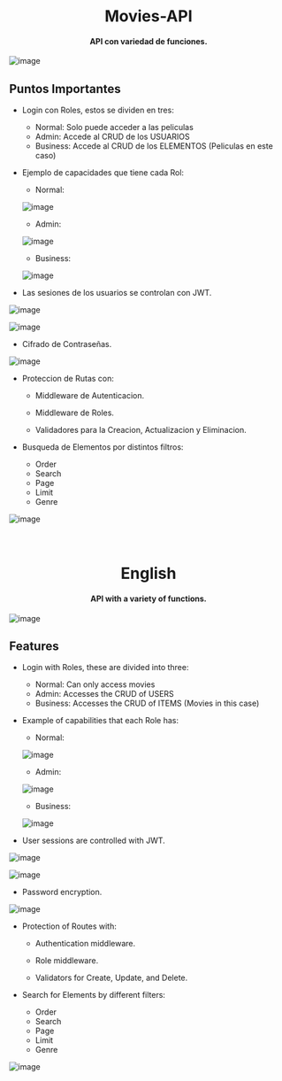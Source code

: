 <h1 align="center">
  Movies-API
</h1>
<h4 align="center">API con variedad de funciones.</h4>

![image](https://user-images.githubusercontent.com/94048851/214613713-f7ba8c22-cf19-4b4e-a86a-c5f84bd5d9f9.png)

## Puntos Importantes

* Login con Roles, estos se dividen en tres:
  - Normal: Solo puede acceder a las peliculas
  - Admin: Accede al CRUD de los USUARIOS
  - Business: Accede al CRUD de los ELEMENTOS (Peliculas en este caso)

* Ejemplo de capacidades que tiene cada Rol:
  - Normal:
  
  ![image](https://user-images.githubusercontent.com/94048851/214614564-0d4767af-83c6-4ccb-9f89-4b22814eec1d.png)

  - Admin:
  
  ![image](https://user-images.githubusercontent.com/94048851/214614878-c36743c0-3b66-424b-a0e7-88171a3a16c3.png)

  - Business:
  
  ![image](https://user-images.githubusercontent.com/94048851/214615301-7a9bc033-916f-4e69-b90d-c823ac912c4f.png)

* Las sesiones de los usuarios se controlan con JWT.

![image](https://user-images.githubusercontent.com/94048851/214611481-f39896fc-21e0-4ff1-82ad-de393b05abee.png)

![image](https://user-images.githubusercontent.com/94048851/214611684-a6dcdd79-f32a-4f58-96b6-490df242875e.png)
  
* Cifrado de Contraseñas.

![image](https://user-images.githubusercontent.com/94048851/214611831-920d5bbc-730b-4e2b-8b2d-5dab0ff185d1.png)

* Proteccion de Rutas con:

    - Middleware de Autenticacion.
    
    - Middleware de Roles.
    
    - Validadores para la Creacion, Actualizacion y Eliminacion.
    
    
* Busqueda de Elementos por distintos filtros:
  - Order
  - Search
  - Page
  - Limit
  - Genre
  
![image](https://user-images.githubusercontent.com/94048851/214612906-5fc6ba33-33e4-4890-b0e7-ad33789add2d.png)

 


<h1 align="center">
  <br>
  English
  <br>
</h1>

<h4 align="center">API with a variety of functions.</h4>

![image](https://user-images.githubusercontent.com/94048851/214613713-f7ba8c22-cf19-4b4e-a86a-c5f84bd5d9f9.png)

## Features

* Login with Roles, these are divided into three:
  - Normal: Can only access movies
  - Admin: Accesses the CRUD of USERS
  - Business: Accesses the CRUD of ITEMS (Movies in this case)

* Example of capabilities that each Role has:
  - Normal:
  
  ![image](https://user-images.githubusercontent.com/94048851/214614564-0d4767af-83c6-4ccb-9f89-4b22814eec1d.png)

  - Admin:
  
  ![image](https://user-images.githubusercontent.com/94048851/214614878-c36743c0-3b66-424b-a0e7-88171a3a16c3.png)

  - Business:
  
  ![image](https://user-images.githubusercontent.com/94048851/214615301-7a9bc033-916f-4e69-b90d-c823ac912c4f.png)

* User sessions are controlled with JWT.

![image](https://user-images.githubusercontent.com/94048851/214611481-f39896fc-21e0-4ff1-82ad-de393b05abee.png)

![image](https://user-images.githubusercontent.com/94048851/214611684-a6dcdd79-f32a-4f58-96b6-490df242875e.png)
  
* Password encryption.

![image](https://user-images.githubusercontent.com/94048851/214611831-920d5bbc-730b-4e2b-8b2d-5dab0ff185d1.png)

* Protection of Routes with:

    - Authentication middleware.
    
    - Role middleware.
    
    - Validators for Create, Update, and Delete.
    
    
* Search for Elements by different filters:
  - Order
  - Search
  - Page
  - Limit
  - Genre
  
![image](https://user-images.githubusercontent.com/94048851/214612906-5fc6ba33-33e4-4890-b0e7-ad33789add2d.png)
